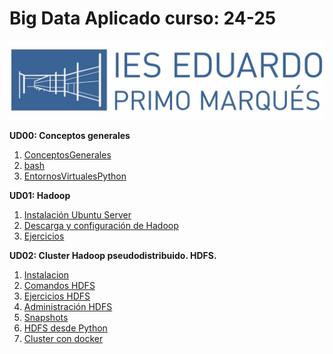 # Big Data Aplicado curso: 24-25

![](<./images/EduardoPrimoMarques.jpg>)

**UD00: Conceptos generales**
1. [ConceptosGenerales](<./UD00/1.ConceptosGenerales.md>)
2. [bash](<./UD00/2.bash.md>)
3. [EntornosVirtualesPython](<./UD00/8.EntornosVirtualesPython.md>)

**UD01: Hadoop**
1. [Instalación Ubuntu Server](<./UD01/1.instalacionubuntuserver.md>)
2. [Descarga y configuración de Hadoop](<./UD01/2.descargaconfighadoop.md>)
3. [Ejercicios](<./UD01/3.ejercicios.md>)

**UD02: Cluster Hadoop pseudodistribuido. HDFS.**
1. [Instalacion](<./UD02/1.instalacion.md>)
2. [Comandos HDFS](<./UD02/2.comandosHDFS.md>)
3. [Ejercicios HDFS](<./UD02/3.comandosHDFSejercicios.md>)
4. [Administración HDFS](<./UD02/4.administracionHDFS.md>)
5. [Snapshots](<./UD02/6.snapshots.md>)
6. [HDFS desde Python](<./UD02/7.HDFSdesdePython.md>)
7. [Cluster con docker](<./UD02/8.clusterdocker.md>)




